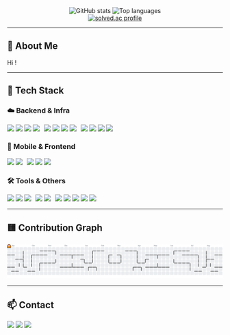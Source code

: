 <div align="center">
  <img src="https://github-readme-stats.vercel.app/api?username=column-wise&hide_title=false&hide_rank=false&show_icons=true&include_all_commits=true&count_private=true&disable_animations=false&theme=dracula&locale=en&hide_border=false" height="150" alt="GitHub stats" />
  <img src="https://github-readme-stats.vercel.app/api/top-langs?username=column-wise&locale=en&hide_title=false&layout=compact&card_width=320&langs_count=5&theme=dracula&hide_border=false" height="150" alt="Top languages" />
  <br />
  <a href="https://solved.ac/cmh1199">
    <img src="http://mazassumnida.wtf/api/v2/generate_badge?boj=cmh1199" height="150" alt="solved.ac profile" />
  </a>
</div>

---

## 👋 About Me

Hi !

---

## 🧰 Tech Stack

### ☁️ Backend & Infra
<div style="display: flex; flex-wrap: wrap; gap: 10px;">
    <div>
        <img src="https://img.shields.io/badge/Java-FA6831?style=flat-square&logo=Java&logoColor=white" />
        <img src="https://img.shields.io/badge/Spring-6DB33F?style=flat-square&logo=spring&logoColor=white" />
        <img src="https://img.shields.io/badge/SpringBoot-6DB33F?style=flat-square&logo=springboot&logoColor=white" />
        <img src="https://img.shields.io/badge/Python-3776AB?style=flat-square&logo=python&logoColor=white" />
    </div>
    <div>
        <img src="https://img.shields.io/badge/PostgreSQL-4169E1?style=flat-square&logo=postgresql&logoColor=white" />
        <img src="https://img.shields.io/badge/MySQL-4479A1?style=flat-square&logo=mysql&logoColor=white" />
        <img src="https://img.shields.io/badge/Redis-FF4438?style=flat-square&logo=redis&logoColor=white" />
        <img src="https://img.shields.io/badge/Hibernate-59666c?style=flat-square&logo=hibernate&logoColor=white" />
    </div>
    <div>
        <img src="https://img.shields.io/badge/Docker-2496ED?style=flat-square&logo=docker&logoColor=white" />
        <img src="https://img.shields.io/badge/Nginx-009639?style=flat-square&logo=nginx&logoColor=white" />
        <img src="https://img.shields.io/badge/Jenkins-D24939?style=flat-square&logo=jenkins&logoColor=white" />
        <img src="https://img.shields.io/badge/AWS-232F3E?style=flat-square&logo=amazonwebservices&logoColor=white" />
    </div>
</div>

### 📱 Mobile & Frontend
<div style="display: flex; flex-wrap: wrap; gap: 10px;">
    <div>
        <img src="https://img.shields.io/badge/Kotlin-7F52FF?style=flat-square&logo=kotlin&logoColor=white" />
        <img src="https://img.shields.io/badge/Android-3DDC84?style=flat-square&logo=android&logoColor=white" />
    </div>
    <div>
        <img src="https://img.shields.io/badge/HTML-E34F26?style=flat-square&logo=html5&logoColor=white" />
        <img src="https://img.shields.io/badge/CSS-663399?style=flat-square&logo=css&logoColor=white" />
        <img src="https://img.shields.io/badge/JavaScript-F7DF1E?style=flat-square&logo=javascript&logoColor=white" />
    </div>
</div>

### 🛠 Tools & Others
<div style="display: flex; flex-wrap: wrap; gap: 10px;">
    <div>
        <img src="https://img.shields.io/badge/Git-F05032?style=flat-square&logo=git&logoColor=white" />
        <img src="https://img.shields.io/badge/GitHub-181717?style=flat-square&logo=github&logoColor=white" />
        <img src="https://img.shields.io/badge/GitLab-FC6D26?style=flat-square&logo=gitlab&logoColor=white" />
    </div>
    <div>
        <img src="https://img.shields.io/badge/Jira-0052CC?style=flat-square&logo=jira&logoColor=white" />
        <img src="https://img.shields.io/badge/Notion-000000?style=flat-square&logo=notion&logoColor=white" />
    </div>
    <div>
        <img src="https://img.shields.io/badge/Vim-019733?style=flat-square&logo=vim&logoColor=white" />
        <img src="https://img.shields.io/badge/IntelliJ-000000?style=flat-square&logo=intellijidea&logoColor=white" />
        <img src="https://img.shields.io/badge/PyCharm-000000?style=flat-square&logo=pycharm&logoColor=white" />
        <img src="https://img.shields.io/badge/AndroidStudio-3DDC84?style=flat-square&logo=androidstudio&logoColor=white" />
        <img src="https://img.shields.io/badge/Anaconda-44A833?style=flat-square&logo=anaconda&logoColor=white" />
    </div>
</div>

---

## 🟨 Contribution Graph

<picture>
  <source media="(prefers-color-scheme: dark)" srcset="https://raw.githubusercontent.com/column-wise/column-wise/output/pacman-contribution-graph-dark.svg">
  <source media="(prefers-color-scheme: light)" srcset="https://raw.githubusercontent.com/column-wise/column-wise/output/pacman-contribution-graph.svg">
  <img alt="pacman contribution graph" src="https://raw.githubusercontent.com/column-wise/column-wise/output/pacman-contribution-graph.svg">
</picture>

---

## 📫 Contact

[<img src="https://raw.githubusercontent.com/maurodesouza/profile-readme-generator/master/src/assets/icons/social/gmail/default.svg" width="40" />](mailto:columnwise99@gmail.com)
[<img src="https://raw.githubusercontent.com/maurodesouza/profile-readme-generator/master/src/assets/icons/social/linkedin/default.svg" width="40" />](https://www.linkedin.com/in/%EC%A3%BC%ED%98%84-%EC%9D%B4-674bb2340/)
[<img src="https://raw.githubusercontent.com/maurodesouza/profile-readme-generator/master/src/assets/icons/social/instagram/default.svg" width="40" />](https://www.instagram.com/99juhyun/)

